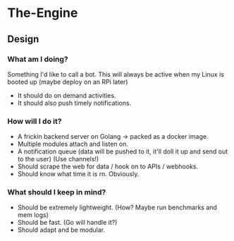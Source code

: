 # The-Engine

## Design

### What am I doing?

Something I'd like to call a bot. This will always be active when my Linux is booted up (maybe deploy on an RPi later)

* It should do on demand activities.
* It should also push timely notifications.

### How will I do it?

* A frickin backend server on Golang -> packed as a docker image.
* Multiple modules attach and listen on.
* A notification queue (data will be pushed to it, it'll doll it up and send out to the user) (Use channels!)
* Should scrape the web for data / hook on to APIs / webhooks.
* Should know what time it is rn. Obviously.

### What should I keep in mind?
* Should be extremely lightweight. (How? Maybe run benchmarks and mem logs)
* Should be fast. (Go will handle it?)
* Should adapt and be modular.